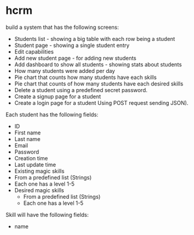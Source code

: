 # hcrm

build a system that has the following screens:
-  Students list - showing a big table with each row being a student
- Student page - showing a single student entry
-  Edit capabilities
- Add new student page - for adding new students
-  Add dashboard to show all students - showing stats about students
-  How many students were added per day
-  Pie chart that counts how many students have each skills
-  Pie chart that counts of how many students have each desired skills
-  Delete a student using a predefined secret password.
-  Create a signup page for a student
- Create a login page for a student Using POST request sending JSON).

Each student has the following fields:
- ID
- First name
- Last name
- Email
- Password
- Creation time
- Last update time
- Existing magic skills
- From a predefined list (Strings)
- Each one has a level 1-5
- Desired magic skills
    - From a predefined list (Strings)
    - Each one has a level 1-5

Skill will have the following fields:
- name